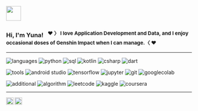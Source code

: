 
<img height="40" src="https://raw.githubusercontent.com/innng/innng/master/assets/kyubey.gif"/>

### Hi, I'm Yuna! &nbsp;&nbsp;<sup>❤️ &#12297; I love Application Development and Data, and I enjoy occasional doses of Genshin Impact when I can manage.&#12296; ❤️</sup>

----
![languages](https://img.shields.io/static/v1?label=&message=languages:&color=660B5E&style=flat-square)
![python](https://img.shields.io/static/v1?logo=python&label=&message=python&color=111&logoColor=AAA&style=flat-square)
![sql](https://img.shields.io/static/v1?logo=MySQL&label=&message=sql&color=111&logoColor=AAA&style=flat-square)
![kotlin](https://img.shields.io/static/v1?logo=kotlin&label=&message=kotlin&color=111&logoColor=AAA&style=flat-square)
![csharp](https://img.shields.io/static/v1?logo=csharp&label=&message=csharp&color=111&logoColor=AAA&style=flat-square)
![dart](https://img.shields.io/static/v1?logo=dart&label=&message=dart&color=111&logoColor=AAA&style=flat-square)


![tools](https://img.shields.io/static/v1?label=&message=tools:&color=555&style=flat-square)
![android studio](https://img.shields.io/static/v1?logo=androidstudio&label&message=android%20studio&color=111&logoColor=AAA&style=flat-square)
![tensorflow](https://img.shields.io/static/v1?logo=tensorflow&label=&message=tensorflow&color=111&logoColor=AAA&style=flat-square)
![jupyter](https://img.shields.io/static/v1?logo=jupyter&label=&message=jupyter&color=111&logoColor=AAA&style=flat-square)
![git](https://img.shields.io/static/v1?logo=git&label=&message=git&color=111&logoColor=AAA&style=flat-square)
![googlecolab](https://img.shields.io/static/v1?logo=googlecolab&label=&message=googlecolab&color=111&logoColor=AAA&style=flat-square)


![additional](https://img.shields.io/static/v1?label=&message=additional:&color=660B5E&style=flat-square)
![algorithm](https://img.shields.io/static/v1?logo=&label=o&message=algorithm&color=111&logoColor=AAA&style=flat-square)
![leetcode](https://img.shields.io/static/v1?logo=leetcode&label=&message=leetcode&color=111&logoColor=AAA&style=flat-square)
![kaggle](https://img.shields.io/static/v1?logo=kaggle&label=&message=kaggle&color=111&logoColor=AAA&style=flat-square)
![coursera](https://img.shields.io/static/v1?logo=coursera&label=&message=coursera&color=111&logoColor=AAA&style=flat-square)

----


<a href="https://www.linkedin.com/in/yunaw-dev/">
  <img align="left" alt="Yuna's LinkedIn" width="20px" src="https://cdn.jsdelivr.net/npm/simple-icons@v3/icons/linkedin.svg" />
</a>
<a href="https://www.researchgate.net/profile/Yuan-Wang-227">
  <img align="left" alt="Yuna's Research" width="20px" src="https://cdn-icons-png.flaticon.com/512/49/49394.png" />
</a>
